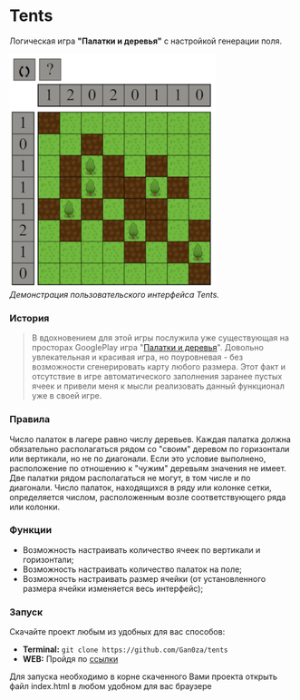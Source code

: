 # Tents

Логическая игра **"Палатки и деревья"** с настройкой генерации поля.

![Screenshot](https://raw.githubusercontent.com/Gan0za/tents/main/img/screenshot.png)<br>
*Демонстрация пользовательского интерфейса Tents.*

### История

>В вдохновением для этой игры послужила уже существующая на просторах GooglePlay игра "[Палатки и деревья](https://play.google.com/store/apps/details?id=com.frozax.tentsandtrees)". Довольно увлекательная и красивая игра, но поуровневая - без возможности сгенерировать карту любого размера. Этот факт и отсутствие в игре автоматического заполнения заранее пустых ячеек и привели меня к мысли реализовать данный функционал уже в своей игре.

### Правила 

Число палаток в лагере равно числу деревьев. Каждая палатка должна обязательно располагаться рядом со "своим" деревом по горизонтали или вертикали, но не по диагонали. Если это условие выполнено, расположение по отношению к "чужим" деревьям значения не имеет. Две палатки рядом располагаться не могут, в том числе и по диагонали. Число палаток, находящихся в ряду или колонке сетки, определяется числом, расположенным возле соответствующего ряда или колонки.

### Функции

- Возможность настраивать количество ячеек по вертикали и горизонтали;
- Возможность настраивать количество палаток на поле;
- Возможность настраивать размер ячейки (от установленного размера ячейки изменяется весь интерфейс);

### Запуск

Скачайте проект любым из удобных для вас способов:
- **Terminal:** `git clone https://github.com/Gan0za/tents` 
- **WEB:** Пройдя по [ссылки](https://github.com/Gan0za/tents/archive/refs/heads/main.zip)

Для запуска необходимо в корне скаченного Вами проекта открыть файл index.html в любом удобном для вас браузере